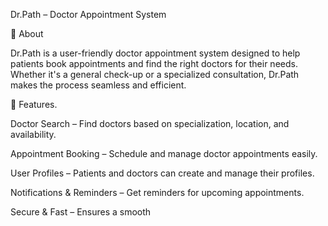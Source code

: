 Dr.Path – Doctor Appointment System

📌 About

Dr.Path is a user-friendly doctor appointment system designed to help patients book appointments and find the right doctors for their needs. Whether it's a general check-up or a specialized consultation, Dr.Path makes the process seamless and efficient.




🚀 Features.

Doctor Search – Find doctors based on specialization, location, and availability.

Appointment Booking – Schedule and manage doctor appointments easily.

User Profiles – Patients and doctors can create and manage their profiles.

Notifications & Reminders – Get reminders for upcoming appointments.

Secure & Fast – Ensures a smooth
